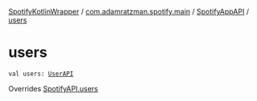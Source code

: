 [SpotifyKotlinWrapper](../../index.md) / [com.adamratzman.spotify.main](../index.md) / [SpotifyAppAPI](index.md) / [users](./users.md)

# users

`val users: `[`UserAPI`](../../com.adamratzman.spotify.endpoints.public/-user-a-p-i/index.md)

Overrides [SpotifyAPI.users](../-spotify-a-p-i/users.md)


